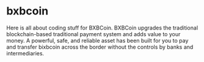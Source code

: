 # bxbcoin
Here is all about coding stuff for BXBCoin. BXBCoin upgrades the traditional blockchain-based traditional payment system and adds value to your money. A powerful, safe, and reliable asset has been built for you to pay and transfer bixbcoin across the border without the controls by banks and intermediaries. 
